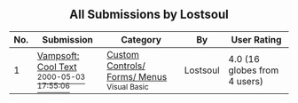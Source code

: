 ﻿<div align="center">

## All Submissions by Lostsoul

</div>

No.  | Submission | Category | By   | User Rating
---- | ---------- | -------- | ---- | -----------
1 | [Vampsoft: Cool Text<br /><sup>2000-05-03 17:55:06</sup>](https://github.com/Planet-Source-Code/lostsoul-vampsoft-cool-text__1-7823) | [Custom Controls/ Forms/  Menus<br /><sup>Visual Basic</sup>](../ByCategory/custom-controls-forms-menus__1-4.md) | Lostsoul | 4.0 (16 globes from 4 users)
